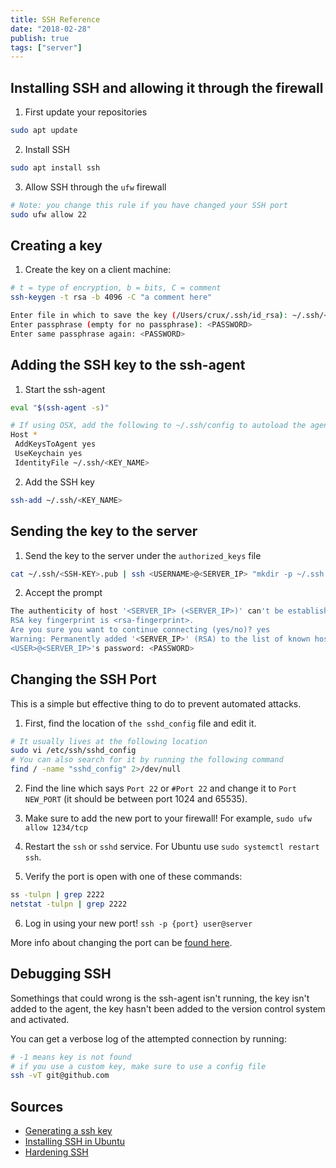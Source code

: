 ```yaml
---
title: SSH Reference
date: "2018-02-28"
publish: true
tags: ["server"]
---
```


## Installing SSH and allowing it through the firewall

1. First update your repositories

```bash
sudo apt update
```

2. Install SSH

```bash
sudo apt install ssh
```

3. Allow SSH through the `ufw` firewall

```bash
# Note: you change this rule if you have changed your SSH port
sudo ufw allow 22
```

## Creating a key

1. Create the key on a client machine:

```bash
# t = type of encryption, b = bits, C = comment
ssh-keygen -t rsa -b 4096 -C "a comment here"
```

```bash
Enter file in which to save the key (/Users/crux/.ssh/id_rsa): ~/.ssh/<KEY-NAME>
Enter passphrase (empty for no passphrase): <PASSWORD>
Enter same passphrase again: <PASSWORD>
```

## Adding the SSH key to the ssh-agent

1. Start the ssh-agent

```bash
eval "$(ssh-agent -s)"
```

```bash
# If using OSX, add the following to ~/.ssh/config to autoload the agent and store your password in the keychain
Host *
 AddKeysToAgent yes
 UseKeychain yes
 IdentityFile ~/.ssh/<KEY_NAME>
```

2. Add the SSH key

```bash
ssh-add ~/.ssh/<KEY_NAME>
```

## Sending the key to the server

1. Send the key to the server under the `authorized_keys` file

```bash
cat ~/.ssh/<SSH-KEY>.pub | ssh <USERNAME>@<SERVER_IP> "mkdir -p ~/.ssh && chmod 700 ~/.ssh && cat >>  ~/.ssh/authorized_keys"
```

2. Accept the prompt

```bash
The authenticity of host '<SERVER_IP> (<SERVER_IP>)' can't be established.
RSA key fingerprint is <rsa-fingerprint>.
Are you sure you want to continue connecting (yes/no)? yes
Warning: Permanently added '<SERVER_IP>' (RSA) to the list of known hosts.
<USER>@<SERVER_IP>'s password: <PASSWORD> 
```

## Changing the SSH Port

This is a simple but effective thing to do to prevent automated attacks.

1. First, find the location of `the sshd_config` file and edit it.

```bash
# It usually lives at the following location
sudo vi /etc/ssh/sshd_config
# You can also search for it by running the following command
find / -name "sshd_config" 2>/dev/null
```

2. Find the line which says `Port 22` or `#Port 22` and change it to `Port NEW_PORT` (it should be between port 1024 and 65535).

3. Make sure to add the new port to your firewall! For example, `sudo ufw allow 1234/tcp`

4. Restart the `ssh` or `sshd` service. For Ubuntu use `sudo systemctl restart ssh`.

5. Verify the port is open with one of these commands:

```bash
ss -tulpn | grep 2222
netstat -tulpn | grep 2222
```

6. Log in using your new port! `ssh -p {port} user@server`

More info about changing the port can be [found here](https://www.cyberciti.biz/faq/howto-change-ssh-port-on-linux-or-unix-server/).

## Debugging SSH

Somethings that could wrong is the ssh-agent isn't running, the key isn't added to the agent, the key hasn't been added to the version control system and activated.

You can get a verbose log of the attempted connection by running:

```bash
# -1 means key is not found
# if you use a custom key, make sure to use a config file
ssh -vT git@github.com
```

## Sources

- [Generating a ssh key](https://help.github.com/articles/generating-a-new-ssh-key-and-adding-it-to-the-ssh-agent/)
- [Installing SSH in Ubuntu](https://askubuntu.com/a/51926)
- [Hardening SSH](https://thepcspy.com/read/making-ssh-secure/)